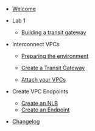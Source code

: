 - [Welcome](init.md)
- Lab 1

  - [Building a transit gateway](lab1/Lab1Instructions.md)

- Interconnect VPCs
  - [Preparing the environment](lab1/prep.md)

  - [Create a Transit Gateway](2-excercise-1/CreateTGW.md)
  - [Attach your VPCs](2-excercise-1/AttachVPCs.md)

- Create VPC Endpoints
  - [Create an NLB](3-excercise-2/CreateNLB.md)
  - [Create an Endpoint](3-excercise-2/CreateEndpoint.md)
- [Changelog](changelog.md)

